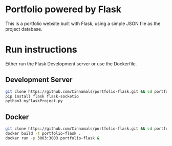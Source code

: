 # Portfolio powered by Flask
This is a portfolio website built with Flask, using a simple JSON file as 
the project database.

# Run instructions
Either run the Flask Development server or use the Dockerfile.

## Development Server
```Bash
git clone https://github.com/Cinnamals/portfolio-flask.git && cd portfolio-flask
pip install flask flask-socketio
python3 myFlaskProject.py
```

## Docker
```Bash
git clone https://github.com/Cinnamals/portfolio-flask.git && cd portfolio-flask
docker build -t portfolio-flask .
docker run -p 3003:3003 portfolio-flask &
```
